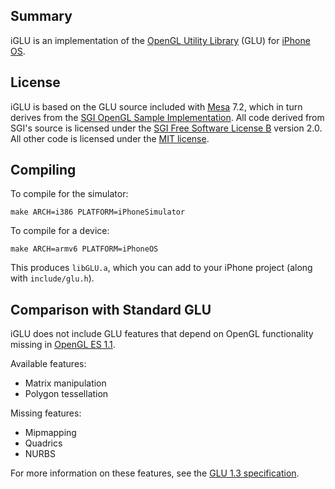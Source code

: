 ## Summary ##

iGLU is an implementation of the
[OpenGL Utility Library](http://www.opengl.org/documentation/specs/)
(GLU) for [iPhone OS](http://developer.apple.com/iphone/).


## License ##

iGLU is based on the GLU source included with
[Mesa](http://mesa3d.sourceforge.net/) 7.2, which in turn derives from
the [SGI OpenGL Sample Implementation](http://oss.sgi.com/projects/ogl-sample/).  All code derived from SGI's source is licensed under
the [SGI Free Software License B](http://oss.sgi.com/projects/FreeB/)
version 2.0. All other code is licensed under the
[MIT license](http://www.opensource.org/licenses/mit-license.php).


## Compiling ##

To compile for the simulator:
```
make ARCH=i386 PLATFORM=iPhoneSimulator
```

To compile for a device:
```
make ARCH=armv6 PLATFORM=iPhoneOS
```

This produces `libGLU.a`, which you can add to your iPhone project
(along with `include/glu.h`).


## Comparison with Standard GLU ##

iGLU does not include GLU features that depend on OpenGL functionality
missing in [OpenGL ES 1.1](http://www.khronos.org/opengles/1_X/).

Available features:

  * Matrix manipulation
  * Polygon tessellation

Missing features:

  * Mipmapping
  * Quadrics
  * NURBS

For more information on these features, see the
[GLU 1.3 specification](http://opengl.org/documentation/specs/glu/glu1_3.pdf).